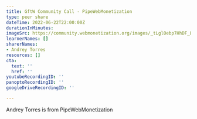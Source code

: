 ```yaml
---
title: GftW Community Call - PipeWebMonetization
type: peer share
dateTime: 2022-06-22T22:00:00Z
durationInMinutes: 
imageSrc: https://community.webmonetization.org/images/_tLglOebp7HhDF_LIXmr9CSVlIAundjVhjplrqwgfNU/rs:fill:320:320/mb:500000/ar:1/aHR0cHM6Ly9jb21t/dW5pdHkud2VibW9u/ZXRpemF0aW9uLm9y/Zy9yZW1vdGVpbWFn/ZXMvdXBsb2Fkcy9v/cmdhbml6YXRpb24v/cHJvZmlsZV9pbWFn/ZS8xODAvMWJmZmUw/NDYtYzVkZi00MDVm/LTliYTQtMThiMGZj/MTJhODRjLnBuZw
learnerNames: []
sharerNames:
- Andrey Torres
resources: []
cta:
  text: ''
  href: ''
youtubeRecordingID: ''
panoptoRecordingID: ''
googleDriveRecordingID: ''

---
```

Andrey Torres is from PipeWebMonetization